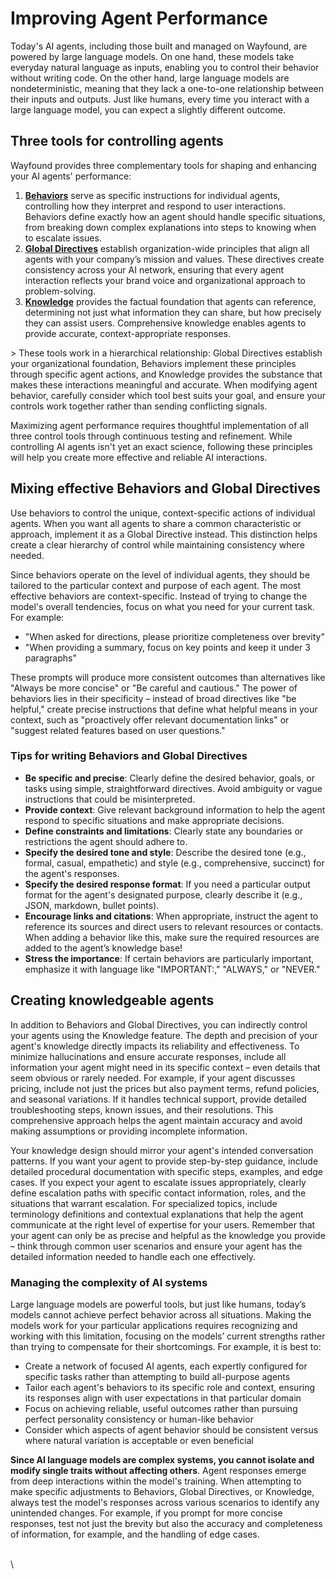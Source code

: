 # Improving Agent Performance

Today's AI agents, including those built and managed on Wayfound, are powered by large language models. On one hand, these models take everyday natural language as inputs, enabling you to control their behavior without writing code. On the other hand, large language models are nondeterministic, meaning that they lack a one-to-one relationship between their inputs and outputs. Just like humans, every time you interact with a large language model, you can expect a slightly different outcome.

## Three tools for controlling agents

Wayfound provides three complementary tools for shaping and enhancing your AI agents' performance:

1. [**Behaviors**](agents/behavior.md) serve as specific instructions for individual agents, controlling how they interpret and respond to user interactions. Behaviors define exactly how an agent should handle specific situations, from breaking down complex explanations into steps to knowing when to escalate issues.
2. [**Global Directives**](manager/alignment.md) establish organization-wide principles that align all agents with your company’s mission and values. These directives create consistency across your AI network, ensuring that every agent interaction reflects your brand voice and organizational approach to problem-solving.
3. [**Knowledge**](agents/knowledge.md) provides the factual foundation that agents can reference, determining not just what information they can share, but how precisely they can assist users. Comprehensive knowledge enables agents to provide accurate, context-appropriate responses.

\> These tools work in a hierarchical relationship: Global Directives establish your organizational foundation, Behaviors implement these principles through specific agent actions, and Knowledge provides the substance that makes these interactions meaningful and accurate. When modifying agent behavior, carefully consider which tool best suits your goal, and ensure your controls work together rather than sending conflicting signals.

Maximizing agent performance requires thoughtful implementation of all three control tools through continuous testing and refinement. While controlling AI agents isn't yet an exact science, following these principles will help you create more effective and reliable AI interactions.

## Mixing effective Behaviors and Global Directives

Use behaviors to control the unique, context-specific actions of individual agents. When you want all agents to share a common characteristic or approach, implement it as a Global Directive instead. This distinction helps create a clear hierarchy of control while maintaining consistency where needed.

Since behaviors operate on the level of individual agents, they should be tailored to the particular context and purpose of each agent. The most effective behaviors are context-specific. Instead of trying to change the model's overall tendencies, focus on what you need for your current task. For example:

* "When asked for directions, please prioritize completeness over brevity"
* "When providing a summary, focus on key points and keep it under 3 paragraphs"

These prompts will produce more consistent outcomes than alternatives like "Always be more concise" or "Be careful and cautious." The power of behaviors lies in their specificity – instead of broad directives like "be helpful," create precise instructions that define what helpful means in your context, such as "proactively offer relevant documentation links" or "suggest related features based on user questions."

### Tips for writing Behaviors and Global Directives

* **Be specific and precise**: Clearly define the desired behavior, goals, or tasks using simple, straightforward directives. Avoid ambiguity or vague instructions that could be misinterpreted.
* **Provide context**: Give relevant background information to help the agent respond to specific situations and make appropriate decisions.
* **Define constraints and limitations**: Clearly state any boundaries or restrictions the agent should adhere to.
* **Specify the desired tone and style**: Describe the desired tone (e.g., formal, casual, empathetic) and style (e.g., comprehensive, succinct) for the agent's responses.
* **Specify the desired response format**: If you need a particular output format for the agent's designated purpose, clearly describe it (e.g., JSON, markdown, bullet points).
* **Encourage links and citations**: When appropriate, instruct the agent to reference its sources and direct users to relevant resources or contacts. When adding a behavior like this, make sure the required resources are added to the agent’s knowledge base!
* **Stress the importance**: If certain behaviors are particularly important, emphasize it with language like "IMPORTANT:," "ALWAYS," or "NEVER."

## Creating knowledgeable agents

In addition to Behaviors and Global Directives, you can indirectly control your agents using the Knowledge feature. The depth and precision of your agent's knowledge directly impacts its reliability and effectiveness. To minimize hallucinations and ensure accurate responses, include all information your agent might need in its specific context – even details that seem obvious or rarely needed. For example, if your agent discusses pricing, include not just the prices but also payment terms, refund policies, and seasonal variations. If it handles technical support, provide detailed troubleshooting steps, known issues, and their resolutions. This comprehensive approach helps the agent maintain accuracy and avoid making assumptions or providing incomplete information.

Your knowledge design should mirror your agent's intended conversation patterns. If you want your agent to provide step-by-step guidance, include detailed procedural documentation with specific steps, examples, and edge cases. If you expect your agent to escalate issues appropriately, clearly define escalation paths with specific contact information, roles, and the situations that warrant escalation. For specialized topics, include terminology definitions and contextual explanations that help the agent communicate at the right level of expertise for your users. Remember that your agent can only be as precise and helpful as the knowledge you provide – think through common user scenarios and ensure your agent has the detailed information needed to handle each one effectively.

### Managing the complexity of AI systems

Large language models are powerful tools, but just like humans, today’s models cannot achieve perfect behavior across all situations. Making the models work for your particular applications requires recognizing and working with this limitation, focusing on the models’ current strengths rather than trying to compensate for their shortcomings. For example, it is best to:

* Create a network of focused AI agents, each expertly configured for specific tasks rather than attempting to build all-purpose agents
* Tailor each agent's behaviors to its specific role and context, ensuring its responses align with user expectations in that particular domain
* Focus on achieving reliable, useful outcomes rather than pursuing perfect personality consistency or human-like behavior
* Consider which aspects of agent behavior should be consistent versus where natural variation is acceptable or even beneficial

**Since AI language models are complex systems, you cannot isolate and modify single traits without affecting others**. Agent responses emerge from deep interactions within the model's training. When attempting to make specific adjustments to Behaviors, Global Directives, or Knowledge, always test the model's responses across various scenarios to identify any unintended changes. For example, if you prompt for more concise responses, test not just the brevity but also the accuracy and completeness of information, for example, and the handling of edge cases.

\
\
